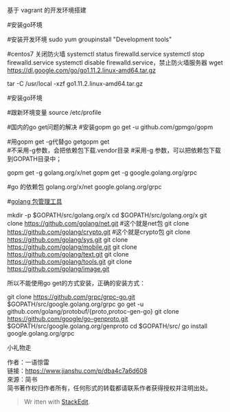 基于 vagrant 的开发环境搭建

#安装go环境


#安装开发环境
sudo yum groupinstall "Development tools"


#centos7 关闭防火墙
systemctl status firewalld.service
systemctl stop firewalld.service
systemctl disable firewalld.service，禁止防火墙服务器
wget https://dl.google.com/go/go1.11.2.linux-amd64.tar.gz

tar -C /usr/local -xzf go1.11.2.linux-amd64.tar.gz


#安装go环境



#跟新环境变量
source /etc/profile

#国内的go get问题的解决
#安装gopm
go get -u github.com/gpmgo/gopm

#用gopm get -g代替go getgopm get  
#不采用-g参数，会把依赖包下载.vendor目录 
#采用-g 参数，可以把依赖包下载到GOPATH目录中；

gopm get -g golang.org/x/net
gopm get -g google.golang.org/grpc

#go 的依赖包
golang.org/x/net
google.golang.org/grpc


#[golang 包管理工具](https://blog.csdn.net/fenglailea/article/details/79107124)

mkdir -p $GOPATH/src/golang.org/x
cd $GOPATH/src/golang.org/x
git clone https://github.com/golang/net.git #这个就是net包
git clone https://github.com/golang/crypto.git #这个就是crypto包
git clone https://github.com/golang/sys.git
git clone https://github.com/golang/mobile.git
git clone https://github.com/golang/text.git
git clone https://github.com/golang/tools.git
git clone https://github.com/golang/image.git

所以不能使用go get的方式安装，正确的安装方式：

git clone https://github.com/grpc/grpc-go.git $GOPATH/src/google.golang.org/grpc
go get -u github.com/golang/protobuf/{proto,protoc-gen-go}
git clone https://github.com/google/go-genproto.git $GOPATH/src/google.golang.org/genproto
cd $GOPATH/src/
go install google.golang.org/grpc

小礼物走

  
  
作者：一语惊雷  
链接：https://www.jianshu.com/p/dba4c7a6d608  
來源：简书  
简书著作权归作者所有，任何形式的转载都请联系作者获得授权并注明出处。


> Wr
itten with [StackEdit](https://stackedit.io/).
<!--stackedit_data:
eyJoaXN0b3J5IjpbLTEyNTE1Mzk1MjUsLTEyNTM0NzE4NzEsLT
E5NjUxOTM2NDMsNDc3MzA0NTc1LDExNzY4NzQwNjIsNDI1MDk2
NzMwLDE3MDkxMDIxNTYsLTE3NzA2MzQ0MzIsLTE0MjMxNzM1M1
19
-->